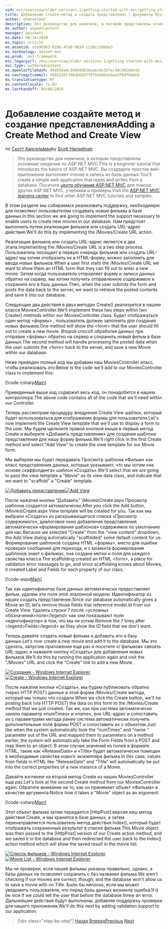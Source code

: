 ```yaml
---
uid: mvc/overview/older-versions-1/getting-started-with-mvc/getting-started-with-mvc-part6
title: Добавление Create-метод и создать представление | Документы Microsoft
author: shanselman
description: Это руководство для новичков, в котором представлены основные сведения по ASP.NET MVC. Создание простого веб-приложения, чтение и запись из базы данных.
ms.author: aspnetcontent
manager: wpickett
ms.date: 08/14/2010
ms.topic: article
ms.assetid: a3a90963-0286-4fa0-9b3d-c230cc18b0a3
ms.technology: dotnet-mvc
ms.prod: .net-framework
msc.legacyurl: /mvc/overview/older-versions-1/getting-started-with-mvc/getting-started-with-mvc-part6
msc.type: authoredcontent
ms.openlocfilehash: 48e656a0c394b9db5baaec9c557ec38c4020d41b
ms.sourcegitcommit: f8852267f463b62d7f975e56bea9aa3f68fbbdeb
ms.translationtype: MT
ms.contentlocale: ru-RU
ms.lasthandoff: 04/06/2018
---
```

<a name="adding-a-create-method-and-create-view"></a><span data-ttu-id="8337f-104">Добавление создайте метод и создание представления</span><span class="sxs-lookup"><span data-stu-id="8337f-104">Adding a Create Method and Create View</span></span>
====================
<span data-ttu-id="8337f-105">по [Скотт Хансельман](https://github.com/shanselman)</span><span class="sxs-lookup"><span data-stu-id="8337f-105">by [Scott Hanselman](https://github.com/shanselman)</span></span>

> <span data-ttu-id="8337f-106">Это руководство для новичков, в котором представлены основные сведения по ASP.NET MVC.</span><span class="sxs-lookup"><span data-stu-id="8337f-106">This is a beginner tutorial that introduces the basics of ASP.NET MVC.</span></span> <span data-ttu-id="8337f-107">Вы создадите простое веб-приложение выполняет чтение и запись из базы данных.</span><span class="sxs-lookup"><span data-stu-id="8337f-107">You'll create a simple web application that reads and writes from a database.</span></span> <span data-ttu-id="8337f-108">Посетите [центр обучения ASP.NET MVC](../../../index.md) для поиска других ASP.NET MVC, учебники и примеры.</span><span class="sxs-lookup"><span data-stu-id="8337f-108">Visit the [ASP.NET MVC learning center](../../../index.md) to find other ASP.NET MVC tutorials and samples.</span></span>


<span data-ttu-id="8337f-109">В этом разделе мы собираемся реализовать поддержку, необходимую для позволяют пользователям создавать новые фильмы в базе данных.</span><span class="sxs-lookup"><span data-stu-id="8337f-109">In this section we are going to implement the support necessary to enable users to create new movies in our database.</span></span> <span data-ttu-id="8337f-110">Нам предстоит выполнить путем реализации фильмов или создать URL-адрес действия.</span><span class="sxs-lookup"><span data-stu-id="8337f-110">We'll do this by implementing the /Movies/Create URL action.</span></span>

<span data-ttu-id="8337f-111">Реализация фильмов или создать URL-адрес является в два этапа.</span><span class="sxs-lookup"><span data-stu-id="8337f-111">Implementing the /Movies/Create URL is a two step process.</span></span> <span data-ttu-id="8337f-112">Пользователь посещает в первую очередь фильмов или создать URL-адрес мы хотим отобразить их в HTML-форму, можно заполнить для ввода новых фильмов.</span><span class="sxs-lookup"><span data-stu-id="8337f-112">When a user first visits the /Movies/Create URL we want to show them an HTML form that they can fill out to enter a new movie.</span></span> <span data-ttu-id="8337f-113">Затем когда пользователь отправляет форму и записи данных обратно на сервер, мы хотим получить отправленное содержимое и сохраните его в базу данных.</span><span class="sxs-lookup"><span data-stu-id="8337f-113">Then, when the user submits the form and posts the data back to the server, we want to retrieve the posted contents and save it into our database.</span></span>

<span data-ttu-id="8337f-114">Следующие два действия в двух методах Create() реализуется в нашем классе MoviesController.</span><span class="sxs-lookup"><span data-stu-id="8337f-114">We'll implement these two steps within two Create() methods within our MoviesController class.</span></span> <span data-ttu-id="8337f-115">Будет отображаться один метод &lt;формы&gt; , пользователь должен заполнять для создания новых фильмов.</span><span class="sxs-lookup"><span data-stu-id="8337f-115">One method will show the &lt;form&gt; that the user should fill out to create a new movie.</span></span> <span data-ttu-id="8337f-116">Второй способ обработки данных при отправке &lt;формы&gt; обратно на сервер и сохранить новый фильм в базе данных.</span><span class="sxs-lookup"><span data-stu-id="8337f-116">The second method will handle processing the posted data when the user submits the &lt;form&gt; back to the server, and save a new Movie within our database.</span></span>

<span data-ttu-id="8337f-117">Ниже приведен полный код мы добавим наш MoviesController класс, чтобы реализовать это:</span><span class="sxs-lookup"><span data-stu-id="8337f-117">Below is the code we'll add to our MoviesController class to implement this:</span></span>

[!code-csharp[Main](getting-started-with-mvc-part6/samples/sample1.cs)]

<span data-ttu-id="8337f-118">Приведенный выше код содержит весь код, он понадобится в нашем контроллера.</span><span class="sxs-lookup"><span data-stu-id="8337f-118">The above code contains all of the code that we'll need within our Controller.</span></span>

<span data-ttu-id="8337f-119">Теперь рассмотрим процедуру внедрения Create View шаблон, который будет использоваться для отображения формы для пользователя.</span><span class="sxs-lookup"><span data-stu-id="8337f-119">Let's now implement the Create View template that we'll use to display a form to the user.</span></span> <span data-ttu-id="8337f-120">Мы будем щелкните правой кнопкой мыши в первый метод Create и выберите «Добавить представление» для создания шаблона представления для нашу форму фильма.</span><span class="sxs-lookup"><span data-stu-id="8337f-120">We'll right click in the first Create method and select "Add View" to create the view template for our Movie form.</span></span>

<span data-ttu-id="8337f-121">Мы выберем мы будет передавать Просмотр шаблона «Фильм» как класс представления данных, которые указывают, что мы хотим «на основе скаффолдинга» шаблон «Создать».</span><span class="sxs-lookup"><span data-stu-id="8337f-121">We'll select that we are going to pass the view template a "Movie" as its view data class, and indicate that we want to "scaffold" a "Create" template.</span></span>

<span data-ttu-id="8337f-122">[![Добавить представление](getting-started-with-mvc-part6/_static/image2.png)](getting-started-with-mvc-part6/_static/image1.png)</span><span class="sxs-lookup"><span data-stu-id="8337f-122">[![Add View](getting-started-with-mvc-part6/_static/image2.png)](getting-started-with-mvc-part6/_static/image1.png)</span></span>

<span data-ttu-id="8337f-123">После нажатия кнопки "Добавить" \Movies\Create.aspx Просмотр шаблона создается автоматически.</span><span class="sxs-lookup"><span data-stu-id="8337f-123">After you click the Add button, \Movies\Create.aspx View template will be created for you.</span></span> <span data-ttu-id="8337f-124">Так как мы выбрали «Создать» из раскрывающегося списка «Просмотр содержимого», диалоговое окно добавления представления автоматически «формирования шаблонов» содержимое по умолчанию для нас.</span><span class="sxs-lookup"><span data-stu-id="8337f-124">Because we selected "Create" from the "view content" dropdown, the Add View dialog automatically "scaffolded" some default content for us.</span></span> <span data-ttu-id="8337f-125">Формирование шаблонов создана HTML &lt;формы&gt;, место для ошибки проверки сообщений для перехода, и с момента формирования шаблонов знает о фильмах, она создана метки и поля для каждого свойства класса.</span><span class="sxs-lookup"><span data-stu-id="8337f-125">The scaffolding created an HTML &lt;form&gt;, a place for validation error messages to go, and since scaffolding knows about Movies, it created Label and Fields for each property of our class.</span></span>

[!code-aspx[Main](getting-started-with-mvc-part6/samples/sample2.aspx)]

<span data-ttu-id="8337f-126">Так как идентификатор базе данных автоматически предоставляет фильм, удалим эти поля этой эталонной модели. Идентификатор из наших создать представление.</span><span class="sxs-lookup"><span data-stu-id="8337f-126">Since our database automatically gives a Movie an ID, let's remove those fields that reference model.Id from our Create View.</span></span> <span data-ttu-id="8337f-127">Удалить строки 7 после &lt;условных обозначений&gt;поля&lt;/legend&gt; как они показывают поля «идентификатор» в том, что мы не хотим.</span><span class="sxs-lookup"><span data-stu-id="8337f-127">Remove the 7 lines after &lt;legend&gt;Fields&lt;/legend&gt; as they show the ID field that we don't want.</span></span>

<span data-ttu-id="8337f-128">Теперь давайте создать новый фильма и добавить его в базу данных.</span><span class="sxs-lookup"><span data-stu-id="8337f-128">Let's now create a new movie and add it to the database.</span></span> <span data-ttu-id="8337f-129">Мы это сделать, запустив приложение еще раз и посетите «/ фильмов» связать URL-адрес и нажмите кнопку «Создать» для добавления новых фильмов.</span><span class="sxs-lookup"><span data-stu-id="8337f-129">We'll do this by running the application again and visit the "/Movies" URL and click the "Create" link to add a new Movie.</span></span>

<span data-ttu-id="8337f-130">[![Создание - Windows Internet Explorer](getting-started-with-mvc-part6/_static/image4.png)](getting-started-with-mvc-part6/_static/image3.png)</span><span class="sxs-lookup"><span data-stu-id="8337f-130">[![Create - Windows Internet Explorer](getting-started-with-mvc-part6/_static/image4.png)](getting-started-with-mvc-part6/_static/image3.png)</span></span>

<span data-ttu-id="8337f-131">После нажатия кнопки «Создать», мы будем публиковать обратно (через HTTP POST) данные в этой форме /Movies/Create метода, который мы только что создали.</span><span class="sxs-lookup"><span data-stu-id="8337f-131">When we click the Create button, we'll be posting back (via HTTP POST) the data on this form to the /Movies/Create method that we just created.</span></span> <span data-ttu-id="8337f-132">Так же, как при система автоматически заняло параметр «numTimes» и «name», вне URL-адрес и сопоставить их с параметрами метода ранее система автоматически получить дополнительные поля формы POST и сопоставить их с объектом.</span><span class="sxs-lookup"><span data-stu-id="8337f-132">Just like when the system automatically took the "numTimes" and "name " parameter out of the URL and mapped them to parameters on a method earlier, the system will automatically take the Form Fields from a POST and map them to an object.</span></span> <span data-ttu-id="8337f-133">В этом случае значений из полей в формате HTML, такие как «ReleaseDate» и «Title» будет автоматически помещен в необходимые свойства нового экземпляра фильма.</span><span class="sxs-lookup"><span data-stu-id="8337f-133">In this case, values from fields in HTML like "ReleaseDate" and "Title" will automatically be put into the correct properties of a new instance of a Movie.</span></span>

<span data-ttu-id="8337f-134">Давайте взглянем на второй метод Create из наших MoviesController еще раз.</span><span class="sxs-lookup"><span data-stu-id="8337f-134">Let's look at the second Create method from our MoviesController again.</span></span> <span data-ttu-id="8337f-135">Обратите внимание на то, как он принимает объект «Фильма» в качестве аргумента:</span><span class="sxs-lookup"><span data-stu-id="8337f-135">Notice how it takes a "Movie" object as an argument:</span></span>

[!code-csharp[Main](getting-started-with-mvc-part6/samples/sample3.cs)]

<span data-ttu-id="8337f-136">Этот объект фильма затем передается [HttpPost] версия наш метод действия Create, и мы хранится в базе данных, а затем перенаправляется пользователь метод действия Index(), который будет отображать сохраненный результат в списке фильма:</span><span class="sxs-lookup"><span data-stu-id="8337f-136">This Movie object was then passed to the [HttpPost] version of our Create action method, and we saved it in the database and then redirected the user back to the Index() action method which will show the saved result in the movie list:</span></span>

<span data-ttu-id="8337f-137">[![Список фильмов - Windows Internet Explorer](getting-started-with-mvc-part6/_static/image6.png)](getting-started-with-mvc-part6/_static/image5.png)</span><span class="sxs-lookup"><span data-stu-id="8337f-137">[![Movie List - Windows Internet Explorer](getting-started-with-mvc-part6/_static/image6.png)](getting-started-with-mvc-part6/_static/image5.png)</span></span>

<span data-ttu-id="8337f-138">Мы не проверки, если нашей фильмы указаны правильно, однако, а базы данных не позволяет сохранить с без названия фильма.</span><span class="sxs-lookup"><span data-stu-id="8337f-138">We aren't checking if our movies are correct, though, and the database won't allow us to save a movie with no Title.</span></span> <span data-ttu-id="8337f-139">Было бы неплохо, если мы может уведомить пользователя, что перед базы данных возникла ошибка.</span><span class="sxs-lookup"><span data-stu-id="8337f-139">It'd be nice if we could tell the user that before the database threw an error.</span></span> <span data-ttu-id="8337f-140">Дальнейшие действия будут выполнены, добавляя поддержку проверки для нашего приложения.</span><span class="sxs-lookup"><span data-stu-id="8337f-140">We'll do this next by adding validation support to our application.</span></span>

> [!div class="step-by-step"]
> <span data-ttu-id="8337f-141">[Назад](getting-started-with-mvc-part5.md)
> [Вперед](getting-started-with-mvc-part7.md)</span><span class="sxs-lookup"><span data-stu-id="8337f-141">[Previous](getting-started-with-mvc-part5.md)
[Next](getting-started-with-mvc-part7.md)</span></span>
